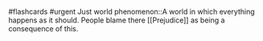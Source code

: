 #flashcards #urgent
Just world phenomenon::A world in which everything happens as it should. People blame there [[Prejudice]] as being a consequence of this.
<!--SR:!2023-11-08,2,210-->
